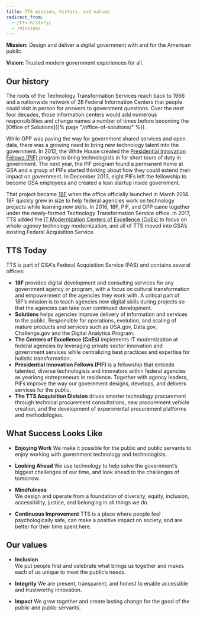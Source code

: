 ```yaml
---
title: TTS mission, history, and values
redirect_from:
  - /tts-history/
  - /mission/
---
```


**Mission:** Design and deliver a digital government with and for the American
public.

**Vision:** Trusted modern government experiences for all.

## Our history

The roots of the Technology Transformation Services reach back to 1966 and a
nationwide network of 26 Federal Information Centers that people could visit in
person for answers to government questions. Over the next four decades, those
information centers would add numerous responsibilities and change names a
number of times before becoming the [Office of
Solutions]({% page "/office-of-solutions/" %}).

While OPP was paving the way for government shared services and open data, there
was a growing need to bring new technology talent into the government. In 2012,
the White House created the
[Presidential Innovation Fellows (PIF)](https://presidentialinnovationfellows.gov/)
program to bring technologists in for short tours of duty in government. The
next year, the PIF program found a permanent home at GSA and a group of PIFs
started thinking about how they could extend their impact on government. In
December 2013, eight PIFs left the fellowship to become GSA employees and
created a lean startup inside government.

That project became [18F](https://18f.gsa.gov/) when the office officially
launched in March 2014. 18F quickly grew in size to help federal agencies work
on technology projects while learning new skills. In 2016, 18F, PIF, and OPP
came together under the newly-formed Technology Transformation Service office.
In 2017, TTS added the
[IT Modernization Centers of Excellence (CoEs)](https://coe.gsa.gov/) to focus
on whole-agency technology modernization, and all of TTS moved into GSA’s
existing Federal Acquisition Service.

## TTS Today

TTS is part of GSA's Federal Acquisition Service (FAS) and contains several
offices:

- **18F** provides digital development and consulting services for any
  government agency or program, with a focus on cultural transformation and
  empowerment of the agencies they work with. A critical part of 18F’s mission
  is to teach agencies new digital skills during projects so that the agencies
  can take over continued development.
- **Solutions** helps agencies improve delivery of information and services to
  the public. Responsible for operations, evolution, and scaling of mature
  products and services such as USA.gov, Data.gov, Challenge.gov and the Digital
  Analytics Program.
- **The Centers of Excellence (CoEs)** implements IT modernization at federal
  agencies by leveraging private sector innovation and government services while
  centralizing best practices and expertise for holistic transformation.
- **Presidential Innovation Fellows (PIF)** is a fellowship that embeds
  talented, diverse technologists and innovators within federal agencies as
  yearlong entrepreneurs in residence. Together with agency leaders, PIFs
  improve the way our government designs, develops, and delivers services for
  the public.
- **The TTS Acquisition Division** drives smarter technology procurement through
  technical procurement consultations, new procurement vehicle creation, and the
  development of experimental procurement platforms and methodologies.

## What Success Looks Like

- **Enjoying Work**
  We make it possible for the public and public servants to enjoy working with
  government technology and technologists.

- **Looking Ahead**
  We use technology to help solve the government’s biggest challenges of our
  time, and look ahead to the challenges of tomorrow.

- **Mindfulness**  
  We design and operate from a foundation of diversity, equity, inclusion,
  accessibility, justice, and belonging in all things we do.
  
- **Continuous Improvement**
  TTS is a place where people feel psychologically safe, can make a positive
  impact on society, and are better for their time spent here.

## Our values

- **Inclusion**  
   We put people first and celebrate what brings us together and makes each of us
  unique to meet the public’s needs.
  
- **Integrity**
   We are present, transparent, and honest to enable accessible and trustworthy innovation.

- **Impact**
   We grow together and create lasting change for the good of the public and public
  servants.
